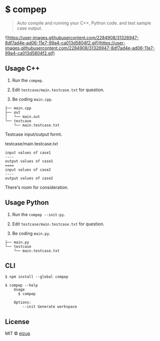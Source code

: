 # $ compep

> Auto compile and running your C++, Python code. and test sample case output.

![https://user-images.githubusercontent.com/2284908/31326947-8df7ad4e-ad06-11e7-99a4-ca013d5804f2.gif](https://user-images.githubusercontent.com/2284908/31326947-8df7ad4e-ad06-11e7-99a4-ca013d5804f2.gif)


## Usage C++
1. Run the `compep`.

2. Edit `testcase/main.testcase.txt` for question.

3. Be coding `main.cpp`.


```
├── main.cpp
├── out
│   └── main.out
└── testcase
    └── main.testcase.txt
```

Testcase input/output formt.

testcase/main.testcase.txt

```
input values of case1
----
output values of case1
====
input values of case2
----
output values of case2
```

There's room for consideration.


## Usage Python

1. Run the `compep --init-py`.

2. Edit `testcase/main.testcase.txt` for question.

3. Be coding `main.py`.


```
├── main.py
└── testcase
    └── main.testcase.txt
```

## CLI

```
$ npm install --global compep
```

```
$ compep --help
	Usage
	  $ compep

	Options:
		--init Generate workspace
```


## License

MIT © [elzup](https://elzup.com)
